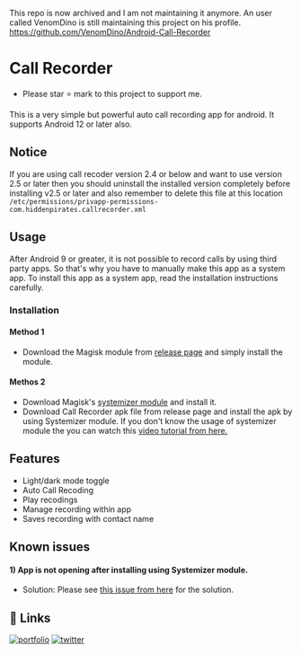 This repo is now archived and I am not maintaining it anymore. An user called VenomDino is still maintaining this project on his profile. <a href="https://github.com/VenomDino/Android-Call-Recorder">https://github.com/VenomDino/Android-Call-Recorder</a>

 # Call Recorder

- Please star ⭐ mark to this project to support me.

This is a very simple but powerful auto call recording app for android. It supports Android 12 or later also.

## Notice

If you are using call recoder version 2.4 or below and want to use version 2.5 or later
then you should uninstall the installed version completely before installing v2.5 or later
 and also remember to delete this file at this location 
`/etc/permissions/privapp-permissions-com.hiddenpirates.callrecorder.xml`  

## Usage

After Android 9 or greater, it is not possible to record calls 
by using third party apps. So that\'s why you have to manually 
make this app as a system app. To install this app as a system app, 
read the installation instructions carefully.

### Installation

#### Method 1
- Download the Magisk module from [release page](https://github.com/HiddenPirates/Call-Recorder/releases) and simply install the module.

#### Methos 2
- Download Magisk's [systemizer module](https://drive.google.com/file/d/10NFjGymmWG5fLpqF2Vhpepyklra2Sfje/view?usp=sharing) and install it.
- Download Call Recorder apk file from release page and install the apk by using Systemizer module. If you don't know the usage of systemizer module the you can watch this [video tutorial from here.](https://www.youtube.com/watch?v=SwqMnTiP4U8) 
    
## Features

- Light/dark mode toggle
- Auto Call Recoding
- Play recodings
- Manage recording within app
- Saves recording with contact name

## Known issues

#### 1) App is not opening after installing using Systemizer module.

- Solution: Please see [this issue from here](https://github.com/HiddenPirates/Call-Recorder/issues/1) for the solution.



## 🔗 Links
[![portfolio](https://img.shields.io/badge/my_portfolio-000?style=for-the-badge&logo=ko-fi&logoColor=white)](https://portfolio.hiddenpirates.com/)
[![twitter](https://img.shields.io/badge/twitter-1DA1F2?style=for-the-badge&logo=twitter&logoColor=white)](https://twitter.com/__nur_alam__)

